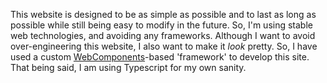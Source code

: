 This website is designed to be as simple as possible and to last as long as possible while still being easy to modify in the future. So, I'm using stable web technologies, and avoiding any frameworks. Although I want to avoid over-engineering this website, I also want to make it _look_ pretty. So, I have used a custom [WebComponents](https://developer.mozilla.org/en-US/docs/Web/API/Web_components)-based 'framework' to develop this site.
That being said, I am using Typescript for my own sanity.
